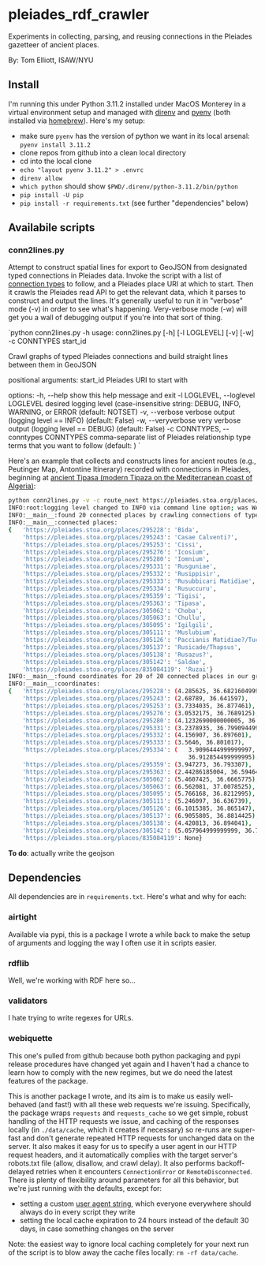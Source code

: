 # pleiades_rdf_crawler

Experiments in collecting, parsing, and reusing connections in the Pleiades gazetteer of ancient places. 

By: Tom Elliott, ISAW/NYU

## Install

I'm running this under Python 3.11.2 installed under MacOS Monterey in a virtual environment setup and managed with [direnv](https://direnv.net/) and [pyenv](https://github.com/pyenv/pyenv) (both installed via [homebrew](https://brew.sh/)). Here's my setup:

- make sure `pyenv` has the version of python we want in its local arsenal: `pyenv install 3.11.2`
- clone repos from github into a clean local directory
- cd into the local clone
- `echo "layout pyenv 3.11.2" > .envrc`
- `direnv allow`
- `which python` should show `$PWD/.direnv/python-3.11.2/bin/python`
- `pip install -U pip`
- `pip install -r requirements.txt` (see further "dependencies" below)

## Availabile scripts

### conn2lines.py

Attempt to construct spatial lines for export to GeoJSON from designated typed connections in Pleiades data. Invoke the script with a list of [connection types](https://pleiades.stoa.org/vocabularies/relationship-types) to follow, and a Pleiades place URI at which to start. Then it crawls the Pleiades read API to get the relevant data, which it parses to construct and output the lines. It's generally useful to run it in "verbose" mode (-v) in order to see what's happening. Very-verbose mode (-w) will get you a wall of debugging output if you're into that sort of thing.

`python conn2lines.py -h
usage: conn2lines.py [-h] [-l LOGLEVEL] [-v] [-w] -c CONNTYPES start_id

Crawl graphs of typed Pleiades connections and build straight lines between them in
GeoJSON

positional arguments:
  start_id              Pleiades URI to start with

options:
  -h, --help            show this help message and exit
  -l LOGLEVEL, --loglevel LOGLEVEL
                        desired logging level (case-insensitive string: DEBUG, INFO,
                        WARNING, or ERROR (default: NOTSET)
  -v, --verbose         verbose output (logging level == INFO) (default: False)
  -w, --veryverbose     very verbose output (logging level == DEBUG) (default: False)
  -c CONNTYPES, --conntypes CONNTYPES
                        comma-separate list of Pleiades relationship type terms that you
                        want to follow (default: )
`

Here's an example that collects and constructs lines for ancient routes (e.g., Peutinger Map, Antontine Itinerary) recorded with connections in Pleiades, beginning at [ancient Tipasa (modern Tipaza on the Mediterranean coast of Algeria)](https://pleiades.stoa.org/places/295363):

```bash
python conn2lines.py -v -c route_next https://pleiades.stoa.org/places/295363
INFO:root:logging level changed to INFO via command line option; was WARNING
INFO:__main__:found 20 connected places by crawling connections of type(s) ['route_next'] beginning at place https://pleiades.stoa.org/places/295363 (Tipasa)
INFO:__main__:connected places:
{   'https://pleiades.stoa.org/places/295228': 'Bida',
    'https://pleiades.stoa.org/places/295243': 'Casae Calventi?',
    'https://pleiades.stoa.org/places/295253': 'Cissi',
    'https://pleiades.stoa.org/places/295276': 'Icosium',
    'https://pleiades.stoa.org/places/295280': 'Iomnium',
    'https://pleiades.stoa.org/places/295331': 'Rusguniae',
    'https://pleiades.stoa.org/places/295332': 'Rusippisir',
    'https://pleiades.stoa.org/places/295333': 'Rusubbicari Matidiae',
    'https://pleiades.stoa.org/places/295334': 'Rusuccuru',
    'https://pleiades.stoa.org/places/295359': 'Tigisi',
    'https://pleiades.stoa.org/places/295363': 'Tipasa',
    'https://pleiades.stoa.org/places/305062': 'Choba',
    'https://pleiades.stoa.org/places/305063': 'Chullu',
    'https://pleiades.stoa.org/places/305095': 'Igilgili',
    'https://pleiades.stoa.org/places/305111': 'Muslubium',
    'https://pleiades.stoa.org/places/305126': 'Paccianis Matidiae?/Tucca?',
    'https://pleiades.stoa.org/places/305137': 'Rusicade/Thapsus',
    'https://pleiades.stoa.org/places/305138': 'Rusazus?',
    'https://pleiades.stoa.org/places/305142': 'Saldae',
    'https://pleiades.stoa.org/places/835084119': 'Ruzai'}
INFO:__main__:found coordinates for 20 of 20 connected places in our graph
INFO:__main__:coordinates:
{   'https://pleiades.stoa.org/places/295228': (4.285625, 36.682160499999995),
    'https://pleiades.stoa.org/places/295243': (2.68789, 36.641597),
    'https://pleiades.stoa.org/places/295253': (3.7334035, 36.877461),
    'https://pleiades.stoa.org/places/295276': (3.0532175, 36.7689125),
    'https://pleiades.stoa.org/places/295280': (4.1232690000000005, 36.893024),
    'https://pleiades.stoa.org/places/295331': (3.2378935, 36.799094499999995),
    'https://pleiades.stoa.org/places/295332': (4.156907, 36.897601),
    'https://pleiades.stoa.org/places/295333': (3.5646, 36.801017),
    'https://pleiades.stoa.org/places/295334': (   3.9096444999999997,
                                                   36.912854499999995),
    'https://pleiades.stoa.org/places/295359': (3.947273, 36.793307),
    'https://pleiades.stoa.org/places/295363': (2.44286185004, 36.5946473891),
    'https://pleiades.stoa.org/places/305062': (5.4607425, 36.6665775),
    'https://pleiades.stoa.org/places/305063': (6.562081, 37.0078525),
    'https://pleiades.stoa.org/places/305095': (5.766168, 36.8212995),
    'https://pleiades.stoa.org/places/305111': (5.246097, 36.636739),
    'https://pleiades.stoa.org/places/305126': (6.1015385, 36.865147),
    'https://pleiades.stoa.org/places/305137': (6.9055805, 36.8814425),
    'https://pleiades.stoa.org/places/305138': (4.420813, 36.894041),
    'https://pleiades.stoa.org/places/305142': (5.057964999999999, 36.740851),
    'https://pleiades.stoa.org/places/835084119': None}
```

**To do**: actually write the geojson

## Dependencies

All dependencies are in `requirements.txt`. Here's what and why for each:

### airtight

Available via pypi, this is a package I wrote a while back to make the setup of arguments and logging the way I often use it in scripts easier. 

### rdflib

Well, we're working with RDF here so...

### validators

I hate trying to write regexes for URLs.

### webiquette

This one's pulled from github because both python packaging and pypi release procedures have changed yet again and I haven't had a chance to learn how to comply with the new regimes, but we do need the latest features of the package.

This is another package I wrote, and its aim is to make us easily well-behaved (and fast!) with all these web requests we're issuing. Specifically, the package wraps `requests` and `requests_cache` so we get simple, robust handling of the HTTP requests we issue, and caching of the responses locally (in `./data/cache`, which it creates if necessary) so re-runs are super-fast and don't generate repeated HTTP requests for unchanged data on the server. It also makes it easy for us to specify a user agent in our HTTP request headers, and it automatically complies with the target server's robots.txt file (allow, disallow, and crawl delay). It also performs backoff-delayed retries when it encounters `ConnectionError` or `RemoteDisconnected`. There is plenty of flexibility around parameters for all this behavior, but we're just running with the defaults, except for: 

- setting a custom [user agent string](https://en.wikipedia.org/wiki/User_agent), which everyone everywhere should always do in every script they write
- setting the local cache expiration to 24 hours instead of the default 30 days, in case something changes on the server

Note: the easiest way to ignore local caching completely for your next run of the script is to blow away the cache files locally: `rm -rf data/cache`.